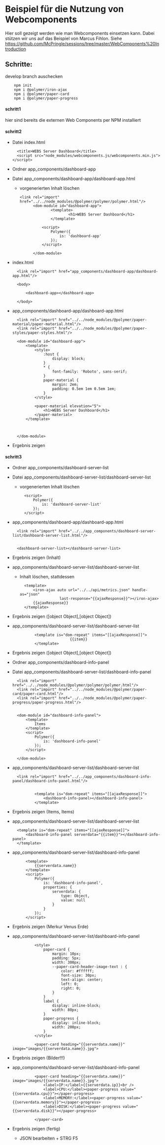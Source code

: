 Beispiel für die Nutzung von Webcomponents
==========================================

Hier soll gezeigt werden wie man Webcomponents einsetzen kann. Dabei stützen wir uns auf das Beispiel von Marcus Fihlon. Siehe https://github.com/McPringle/sessions/tree/master/WebComponents%20Introduction

Schritte:
---------

develop branch auschecken

        npm init
        npm i @polymer/iron-ajax
        npm i @polymer/paper-card
        npm i @polymer/paper-progress


#### schritt1 ####

hier sind bereits die externen Web Components per NPM installiert


#### schritt2 ####

* Datei index.html

        <title>WEBS Server Dashboard</title>
        <script src="node_modules/webcomponents.js/webcomponents.min.js"></script>

* Ordner app_components/dashboard-app

* Datei app_components/dashboard-app/dashboard-app.html
    * vorgenerierten Inhalt löschen
    
    
 
          <link rel="import" href="../../node_modules/@polymer/polymer/polymer.html"/>
                <dom-module id="dashboard-app">
                        <template>
                                <h1>WEBS Server Dashboard</h1>
                        </template>

                    <script>
                        Polymer({
                            is: 'dashboard-app'
                        });
                    </script>

                </dom-module>


* index.html

        <link rel="import" href="app_components/dashboard-app/dashboard-app.html"/>

        <body>

            <dashboard-app></dashboard-app>

        </body>


* app_components/dashboard-app/dashboard-app.html

        <link rel="import" href="../../node_modules/@polymer/paper-material/paper-material.html"/>
        <link rel="import" href="../../node_modules/@polymer/paper-styles/paper-styles.html"/>

        <dom-module id="dashboard-app">
            <template>
                <style>
                    :host {
                        display: block;
                    }
                    * {
                        font-family: 'Roboto', sans-serif;
                    }
                    paper-material {
                        margin: 2em;
                        padding: 0.5em 1em 0.5em 1em;
                    }
                </style>

                <paper-material elevation="5">
                    <h1>WEBS Server Dashboard</h1>
                </paper-material>
            </template>



        </dom-module>

* Ergebnis zeigen

#### schritt3 ####

* Ordner app_components/dashboard-server-list
* Datei app_components/dashboard-server-list/dashboard-server-list
    * vorgenerierten Inhalt löschen


        <link rel="import" href="../../node_modules/@polymer/polymer/polymer.html"/>
        <link rel="import" href="../../node_modules/@polymer/iron-ajax/iron-ajax.html"/>

        <dom-module id="dashboard-server-list">
            <template>
                Inhalt
            </template>

            <script>
                Polymer({
                    is: 'dashboard-server-list'
                });
            </script>

        </dom-module>

* app_components/dashboard-app/dashboard-app.html

        <link rel="import" href="../../app_components/dashboard-server-list/dashboard-server-list.html"/>


        <dashboard-server-list></dashboard-server-list>


* Ergebnis zeigen (Inhalt)

* app_components/dashboard-server-list/dashboard-server-list
    * Inhalt löschen, stattdessen

            <template>
                <iron-ajax auto url="../../api/metrics.json" handle-as="json"
                            last-response="{{ajaxResponse}}"></iron-ajax>
                {{ajaxResponse}}
            </template>

* Ergebnis zeigen ([object Object],[object Object])

* app_components/dashboard-server-list/dashboard-server-list

                <template is="dom-repeat" items="[[ajaxResponse]]">
                                {{item}}
                </template>

* Ergebnis zeigen ([object Object],[object Object])

* Ordner app_components/dashboard-info-panel
* Datei app_components/dashboard-server-list/dashboard-info-panel

        <link rel="import" href="../../node_modules/@polymer/polymer/polymer.html"/>
        <link rel="import" href="../../node_modules/@polymer/paper-card/paper-card.html"/>
        <link rel="import" href="../../node_modules/@polymer/paper-progress/paper-progress.html"/>


        <dom-module id="dashboard-info-panel">
            <template>
                Items
            </template>
            <script>
                Polymer({
                    is: 'dashboard-info-panel'
                });
            </script>

        </dom-module>

* app_components/dashboard-server-list/dashboard-server-list

        <link rel="import" href="../../app_components/dashboard-info-panel/dashboard-info-panel.html"/>


                <template is="dom-repeat" items="[[ajaxResponse]]">
                    <dashboard-info-panel></dashboard-info-panel>
                </template>

* Ergebnis zeigen (Items, Items)


* app_components/dashboard-server-list/dashboard-server-list

        <template is="dom-repeat" items="[[ajaxResponse]]">
            <dashboard-info-panel serverdata="{{item}}"></dashboard-info-panel>
        </template>

* app_components/dashboard-server-list/dashboard-info-panel

            <template>
                {{serverdata.name}}
            </template>
            <script>
                Polymer({
                    is: 'dashboard-info-panel',
                    properties: {
                        serverdata: {
                            type: Object,
                            value: null
                        }
                    }
                });
            </script>

* Ergebnis zeigen (Merkur Venus Erde)

* app_components/dashboard-server-list/dashboard-info-panel

                <style>
                    paper-card {
                        margin: 10px;
                        padding: 5px;
                        width: 300px;
                        --paper-card-header-image-text : {
                            color: #ffffff;
                            font-size: 30px;
                            text-align: center;
                            left: 0;
                            right: 0;
                        }
                    }
                    label {
                        display: inline-block;
                        width: 80px;
                    }
                    paper-progress {
                        display: inline-block;
                        width: 200px;
                    }
                </style>

                <paper-card heading="{{serverdata.name}}" image="images/{{serverdata.name}}.jpg">


* Ergebnis zeigen (Bilder!!!)

* app_components/dashboard-server-list/dashboard-info-panel

                <paper-card heading="{{serverdata.name}}" image="images/{{serverdata.name}}.jpg">
                    <label>IP:</label>{{serverdata.ip}}<br />
                    <label>CPU:</label><paper-progress value="{{serverdata.cpu}}"></paper-progress>
                    <label>MEMORY:</label><paper-progress value="{{serverdata.memory}}"></paper-progress>
                    <label>DISK:</label><paper-progress value="{{serverdata.disk}}"></paper-progress>

                </paper-card>

* Ergebnis zeigen (fertig)
    * JSON bearbeiten + STRG F5

